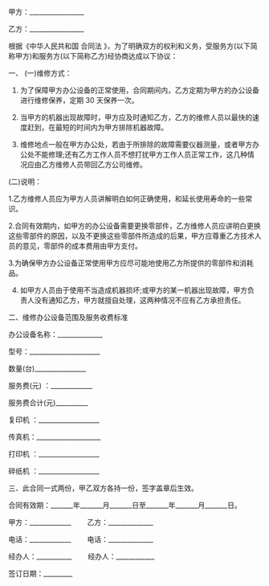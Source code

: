 
 


甲方：_________________


乙方：_________________


根据《中华人民共和国
合同法
》，为了明确双方的权利和义务，受服务方(以下简称甲方)和服务方(以下简称乙方)经协商达成以下协议：


一、 (一)维修方式：


1. 为了保障甲方办公设备的正常使用，合同期间内，乙方定期为甲方的办公设备进行维修保养，定期 30 天保养一次。


2. 当甲方的机器出现故障时，甲方应及时通知乙方，乙方的维修人员以最快的速度赶到，在最短的时间内为甲方排除机器故障。


3. 维修地点一般在甲方办公处，若由于所排除的故障需要仪器测量，或者甲方办公处不能修理;还有乙方工作人员不想打扰甲方工作人员正常工作，这几种情况应由乙方维修人员带回乙方公司维修。


(二)说明：


1.乙方维修人员应为甲方人员讲解明白如何正确使用，和延长使用寿命的一些常识。


2.合同有效期内，如甲方的办公设备需要更换零部件，乙方维修人员应讲明白更换这些零部件的原因，以及不更换这些零部件所造成的后果，甲方应尊重乙方技术人员的意见，零部件的成本费用由甲方支付。


3.为确保甲方办公设备正常使用甲方应尽可能地使用乙方所提供的零部件和消耗品。


4. 如甲方人员由于使用不当造成机器损坏;或甲方的某一机器出现故障，甲方负责人没有通知乙方，甲方就擅自处理，这两种情况不应有乙方承担责任。


二、维修办公设备范围及服务收费标准


办公设备名称：______________


型号：______________________


数量(台)________________


服务费(元) ：_____________


服务费合计(元)__________


复印机 ：___________________


传真机：____________________


打印机 ：___________________


碎纸机 ：___________________


三、此合同一式两份，甲乙双方各持一份，签字盖章后生效。


合同有效期：_______年_______月_______日至_______年_______月_______日。


甲方：_____________ 　　乙方：______________


电话：_____________ 　　电话：______________


经办人：___________ 　　经办人：____________


签订日期：_________
 


 

 
 
 
 
 
  


  
 

  


  


  
 
 
 
 

